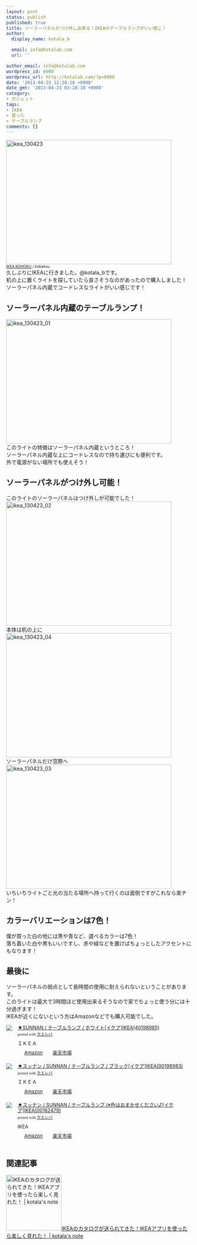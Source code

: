 ```yaml
---
layout: post
status: publish
published: true
title: ソーラーパネルがつけ外し出来る！IKEAのテーブルランプがいい感じ！
author:
  display_name: kotala_b

  email: info@kotalab.com
  url: ''

author_email: info@kotalab.com
wordpress_id: 6900
wordpress_url: http://kotalab.com/?p=6900
date: '2013-04-23 12:28:10 +0900'
date_gmt: '2013-04-23 03:28:10 +0900'
category:
- ガジェット
tags:
- IKEA
- 買った
- テーブルランプ
comments: []
---
```

<p><img src="http://kotalab.com/wp-content/uploads/ikea_130423-448x336.jpg" alt="ikea_130423" width="448" height="336" class="alignnone size-large wp-image-6901" /><br />
<span style="font-size:10px;"><a href="http://www.flickr.com/photos/kobakou/2083159709/" target="_blank">IKEA KOHOKU</a> / kobakou</span><br />
久しぶりにIKEAに行きました。@kotala_bです。<br />
机の上に置くライトを探していたら良さそうなのがあったので購入しました！<br />
ソーラーパネル内蔵でコードレスなライトがいい感じです！<br />
<!--more--></p>
<h2>ソーラーパネル内蔵のテーブルランプ！</h2>
<p><img src="http://kotalab.com/wp-content/uploads/ikea_130423_01-448x336.jpg" alt="ikea_130423_01" width="448" height="336" class="alignnone size-large wp-image-6906" /><br />
このライトの特徴はソーラーパネル内蔵というところ！<br />
ソーラーパネル内蔵な上にコードレスなので持ち運びにも便利です。<br />
外で電源がない場所でも使えそう！</p>
<h2>ソーラーパネルがつけ外し可能！</h2>
<p>このライトのソーラーパネルはつけ外しが可能でした！<br />
<img src="http://kotalab.com/wp-content/uploads/ikea_130423_02-448x336.jpg" alt="ikea_130423_02" width="448" height="336" class="alignnone size-large wp-image-6905" /><br />
本体は机の上に<br />
<img src="http://kotalab.com/wp-content/uploads/ikea_130423_04-448x336.jpg" alt="ikea_130423_04" width="448" height="336" class="alignnone size-large wp-image-6903" /><br />
ソーラーパネルだけ窓際へ<br />
<img src="http://kotalab.com/wp-content/uploads/ikea_130423_03-448x336.jpg" alt="ikea_130423_03" width="448" height="336" class="alignnone size-large wp-image-6904" /><br />
いちいちライトごと光の当たる場所へ持って行くのは面倒ですがこれなら楽チン！</p>
<h2>カラーバリエーションは7色！</h2>
<p>僕が買った白の他には黒や青など、選べるカラーは7色！<br />
落ち着いた白や黒もいいですし、赤や緑などを置けばちょっとしたアクセントにもなります！</p>
<h2>最後に</h2>
<p>ソーラーパネルの弱点として長時間の使用に耐えられないということがあります。<br />
このライトは最大で3時間ほど使用出来るそうなので家でちょっと使う分には十分過ぎます！<br />
IKEAが近くにないという方はAmazonなどでも購入可能でした。</p>
<div class="kaerebalink-box" style="text-align:left;padding-bottom:20px;font-size:small;/zoom: 1;overflow: hidden;">
<div class="kaerebalink-image" style="float:left;margin:0 15px 10px 0;"><a href="http://www.amazon.co.jp/exec/obidos/ASIN/B005PK7K30/same-22/ref=nosim/" rel="nofollow" target="_blank"><img src="http://ecx.images-amazon.com/images/I/31AXajKzYmL._SL160_.jpg" style="border: none;" /></a></div>
<div class="kaerebalink-info" style="line-height:120%;/zoom: 1;overflow: hidden;">
<div class="kaerebalink-name" style="margin-bottom:10px;line-height:120%"><a href="http://www.amazon.co.jp/exec/obidos/ASIN/B005PK7K30/same-22/ref=nosim/" rel="nofollow" target="_blank">★SUNNAN / テーブルランプ / ホワイト[イケア]IKEA(40198985)</a>
<div class="kaerebalink-powered-date" style="font-size:8pt;margin-top:5px;font-family:verdana;line-height:120%">posted with <a href="http://kaereba.com" target="_blank">カエレバ</a></div>
</div>
<div class="kaerebalink-detail" style="margin-bottom:5px;"> ＩＫＥＡ     </div>
<div class="kaerebalink-link1" style="margin-top:10px;">
<div class="shoplinkamazon" style="display:inline;margin-right:5px;background: url('http://img.yomereba.com/tam_k_01.gif') 0 0 no-repeat;padding: 2px 0 2px 18px;white-space: nowrap;"><a href="http://www.amazon.co.jp/gp/search?keywords=SUNNAN%20%83C%83P%83A&__mk_ja_JP=%83J%83%5E%83J%83i&tag=same-22" rel="nofollow" target="_blank" title="アマゾン" >Amazon</a></div>
<div class="shoplinkrakuten" style="display:inline;margin-right:5px;background: url('http://img.yomereba.com/tam_k_01.gif') 0 -50px no-repeat;padding: 2px 0 2px 18px;white-space: nowrap;"><a href="http://hb.afl.rakuten.co.jp/hgc/0fa7afc8.bbfc196a.0fa7afc9.d56c38f1/?pc=http%3A%2F%2Fsearch.rakuten.co.jp%2Fsearch%2Fmall%2FSUNNAN%2520%25E3%2582%25A4%25E3%2582%25B1%25E3%2582%25A2%2F-%2Ff.1-p.1-s.1-sf.0-st.A-v.2%3Fx%3D0%26scid%3Daf_ich_link_urltxt%26m%3Dhttp%3A%2F%2Fm.rakuten.co.jp%2F" rel="nofollow" target="_blank" title="楽天市場" >楽天市場</a></div>
</div>
</div>
<div class="booklink-footer" style="clear: left"></div>
</div>
<div class="kaerebalink-box" style="text-align:left;padding-bottom:20px;font-size:small;/zoom: 1;overflow: hidden;">
<div class="kaerebalink-image" style="float:left;margin:0 15px 10px 0;"><a href="http://www.amazon.co.jp/exec/obidos/ASIN/B005UKZJ5Q/same-22/ref=nosim/" rel="nofollow" target="_blank"><img src="http://ecx.images-amazon.com/images/I/31C4gZZRtLL._SL160_.jpg" style="border: none;" /></a></div>
<div class="kaerebalink-info" style="line-height:120%;/zoom: 1;overflow: hidden;">
<div class="kaerebalink-name" style="margin-bottom:10px;line-height:120%"><a href="http://www.amazon.co.jp/exec/obidos/ASIN/B005UKZJ5Q/same-22/ref=nosim/" rel="nofollow" target="_blank">★スッナン / SUNNAN / テーブルランプ / ブラック[イケア]IKEA(90198983)</a>
<div class="kaerebalink-powered-date" style="font-size:8pt;margin-top:5px;font-family:verdana;line-height:120%">posted with <a href="http://kaereba.com" target="_blank">カエレバ</a></div>
</div>
<div class="kaerebalink-detail" style="margin-bottom:5px;"> ＩＫＥＡ     </div>
<div class="kaerebalink-link1" style="margin-top:10px;">
<div class="shoplinkamazon" style="display:inline;margin-right:5px;background: url('http://img.yomereba.com/tam_k_01.gif') 0 0 no-repeat;padding: 2px 0 2px 18px;white-space: nowrap;"><a href="http://www.amazon.co.jp/gp/search?keywords=%83X%83b%83i%83%93&__mk_ja_JP=%83J%83%5E%83J%83i&tag=same-22" rel="nofollow" target="_blank" title="アマゾン" >Amazon</a></div>
<div class="shoplinkrakuten" style="display:inline;margin-right:5px;background: url('http://img.yomereba.com/tam_k_01.gif') 0 -50px no-repeat;padding: 2px 0 2px 18px;white-space: nowrap;"><a href="http://hb.afl.rakuten.co.jp/hgc/0fa7afc8.bbfc196a.0fa7afc9.d56c38f1/?pc=http%3A%2F%2Fsearch.rakuten.co.jp%2Fsearch%2Fmall%2F%25E3%2582%25B9%25E3%2583%2583%25E3%2583%258A%25E3%2583%25B3%2F-%2Ff.1-p.1-s.1-sf.0-st.A-v.2%3Fx%3D0%26scid%3Daf_ich_link_urltxt%26m%3Dhttp%3A%2F%2Fm.rakuten.co.jp%2F" rel="nofollow" target="_blank" title="楽天市場" >楽天市場</a></div>
</div>
</div>
<div class="booklink-footer" style="clear: left"></div>
</div>
<div class="kaerebalink-box" style="text-align:left;padding-bottom:20px;font-size:small;/zoom: 1;overflow: hidden;">
<div class="kaerebalink-image" style="float:left;margin:0 15px 10px 0;"><a href="http://www.amazon.co.jp/exec/obidos/ASIN/B005LFS1N2/same-22/ref=nosim/" rel="nofollow" target="_blank"><img src="http://ecx.images-amazon.com/images/I/31X%2BJyq5OIL._SL160_.jpg" style="border: none;" /></a></div>
<div class="kaerebalink-info" style="line-height:120%;/zoom: 1;overflow: hidden;">
<div class="kaerebalink-name" style="margin-bottom:10px;line-height:120%"><a href="http://www.amazon.co.jp/exec/obidos/ASIN/B005LFS1N2/same-22/ref=nosim/" rel="nofollow" target="_blank">★スッナン / SUNNAN / テーブルランプ /※色はおまかせください♪[イケア]IKEA(00162479)</a>
<div class="kaerebalink-powered-date" style="font-size:8pt;margin-top:5px;font-family:verdana;line-height:120%">posted with <a href="http://kaereba.com" target="_blank">カエレバ</a></div>
</div>
<div class="kaerebalink-detail" style="margin-bottom:5px;"> IKEA     </div>
<div class="kaerebalink-link1" style="margin-top:10px;">
<div class="shoplinkamazon" style="display:inline;margin-right:5px;background: url('http://img.yomereba.com/tam_k_01.gif') 0 0 no-repeat;padding: 2px 0 2px 18px;white-space: nowrap;"><a href="http://www.amazon.co.jp/gp/search?keywords=%83X%83b%83i%83%93&__mk_ja_JP=%83J%83%5E%83J%83i&tag=same-22" rel="nofollow" target="_blank" title="アマゾン" >Amazon</a></div>
<div class="shoplinkrakuten" style="display:inline;margin-right:5px;background: url('http://img.yomereba.com/tam_k_01.gif') 0 -50px no-repeat;padding: 2px 0 2px 18px;white-space: nowrap;"><a href="http://hb.afl.rakuten.co.jp/hgc/0fa7afc8.bbfc196a.0fa7afc9.d56c38f1/?pc=http%3A%2F%2Fsearch.rakuten.co.jp%2Fsearch%2Fmall%2F%25E3%2582%25B9%25E3%2583%2583%25E3%2583%258A%25E3%2583%25B3%2F-%2Ff.1-p.1-s.1-sf.0-st.A-v.2%3Fx%3D0%26scid%3Daf_ich_link_urltxt%26m%3Dhttp%3A%2F%2Fm.rakuten.co.jp%2F" rel="nofollow" target="_blank" title="楽天市場" >楽天市場</a></div>
</div>
</div>
<div class="booklink-footer" style="clear: left"></div>
</div>
<h2 class="rele">関連記事</h2>
<p><a href="http://kotalab.com/app-ikea" target="_blank"><img  class="alignleft" src="http://kotalab.com/wp-content/uploads/ikea_120801.jpg" alt="IKEAのカタログが送られてきた！IKEAアプリを使ったら楽しく見れた！ | kotala's note" width="150" /></a><a href="http://kotalab.com/app-ikea" target="_blank">IKEAのカタログが送られてきた！IKEAアプリを使ったら楽しく見れた！ | kotala's note</a><br style="clear:both;" /></p>
